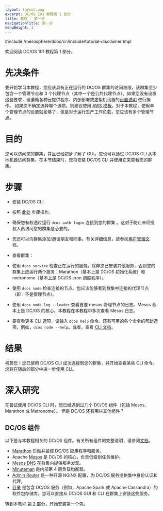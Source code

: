 ```yaml
---
layout: layout.pug
excerpt: DC/OS 101 教程第 1 部分
title: 教程 - 第一步
navigationTitle: 第一步
menuWeight: 1
---
```


#include /mesosphere/dcos/cn/include/tutorial-disclaimer.tmpl

欢迎阅读 DC/OS 101 教程第 1 部分。

# 先决条件
要开始学习本教程，您应该具有正在运行的 DC/OS 群集的访问权限，该群集至少包含一个管理节点和 3 个代理节点（其中一个是公共代理节点）。如果您没有设置这些要求，请遵循各种云提供程序、内部部署或虚拟机设置的[设置说明](/mesosphere/dcos/cn/1.12/installing/) 进行操作。
如果您不确定选择哪个选项，则建议使用 <a href="https://downloads.dcos.io/dcos/stable/aws.html" target="_blank">AWS 模板</a>。对于本教程，使用单个管理节点的设置就足够了，但是对于运行生产工作负载，您应该有多个管理节点。

# 目的
您可以访问您的群集，并且已经初步了解了 GUI。您也可以通过 DC/OS CLI 从本地机器访问群集。在本节结束时，您将安装 DC/OS CLI 并使用它来查看您的群集。

# 步骤
 * 安装 DC/OS CLI
 * 按照 [此处](/mesosphere/dcos/cn/1.12/cli/install/) 步骤操作。
 * 确保您有权通过运行 `dcos auth login` 连接到您的群集 。这对于防止未经授权人员访问您的群集是必要的。
 * 您还可以向群集添加/邀请朋友和同事。有关详细信息，请参阅[用户管理文档](/mesosphere/dcos/cn/1.12/security/ent/users-groups/)。

 * 查看群集：
 * 使用 `dcos service` 检查正在运行的服务。除非您已安装其他服务，否则您的群集上应运行两个服务：Marathon（基本上是 DC/OS 初始化系统）和 metronome（基本上是 DC/OS cron 调度程序）。
 * 使用 `dcos node` 检查连接的节点。您应该能够看到群集中连接的代理节点（即：不是管理节点）。
 * 使用 `dcos node log --leader` 查看首要 mesos 管理节点的日志。Mesos 基本上是 DC/OS 的核心，本教程在本教程中多次查看 Mesos 日志。
 * 要查看更多 CLI 选项，请输入 `dcos help` 命令。还有可用的各个命令的帮助选项，例如，`dcos node --help`。或者，查看 [CLI 文档](/mesosphere/dcos/cn/1.12/cli/)。

# 结果
祝贺您！您已使用 DC/OS CLI 成功连接到您的群集，并开始查看某些 CLI 命令。
您将在随后的部分中进一步使用 CLI。

# 深入研究
在尝试使用 DC/OS CLI 时，您已经遇到过几个 DC/OS 组件（包括 Mesos、Marathon 或 Metronome）。
但是 DC/OS 还有哪些其他组件？

## DC/OS 组件
以下是与本教程相关的 DC/OS 组件。有关所有组件的完整说明，请参阅[文档](/mesosphere/dcos/cn/1.12/overview/architecture/components/)。
* [Marathon](/mesosphere/dcos/cn/1.12/overview/architecture/components/#marathon) 启动并监控 DC/OS 应用程序和服务。
* Apache [Mesos](/mesosphere/dcos/cn/1.12/overview/architecture/components/#apache-mesos) 是 DC/OS 的核心，负责低级别任务维护。
* [Mesos DNS](/mesosphere/dcos/cn/1.12/overview/architecture/components/#mesos-dns) 在群集内提供服务发现。
* [Minuteman](/mesosphere/dcos/cn/1.12/overview/architecture/components/#minuteman) 是内部第 4 层负载均衡器。
* [Admin Router](/mesosphere/dcos/cn/1.12/overview/architecture/components/#admin-router) 是一种开源 NGINX 配置，为 DC/OS 服务提供集中身份认证和代理。
* [目录](/mesosphere/dcos/cn/1.12/overview/architecture/components/#dcos-package-manager) 是包含 DC/OS 服务（例如，Apache Spark 或 Apache Cassandra）的软件包存储库，您可以直接从 DC/OS GUI 和 CLI 在群集上安装这些服务。

转到本教程 [第 2 部分](/mesosphere/dcos/cn/1.12/tutorials/dcos-101/redis-package/)，开始安装第一个包。